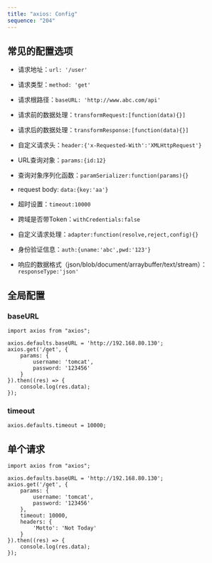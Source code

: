 ```yaml
---
title: "axios: Config"
sequence: "204"
---
```


## 常见的配置选项

- 请求地址：`url: '/user'`
- 请求类型：`method: 'get'`
- 请求根路径：`baseURL: 'http://www.abc.com/api'`
- 请求前的数据处理：`transformRequest:[function(data){}]`
- 请求后的数据处理：`transformResponse:[function(data){}]`
- 自定义请求头：`header:{'x-Requested-With':'XMLHttpRequest'}`
- URL查询对象：`params:{id:12}`


- 查询对象序列化函数：`paramSerializer:function(params){}`
- request body: `data:{key:'aa'}`
- 超时设置：`timeout:10000`
- 跨域是否带Token：`withCredentials:false`
- 自定义请求处理：`adapter:function(resolve,reject,config){}`
- 身份验证信息：`auth:{uname:'abc',pwd:'123'}`
- 响应的数据格式（json/blob/document/arraybuffer/text/stream）：`responseType:'json'`

## 全局配置

### baseURL

```text
import axios from "axios";

axios.defaults.baseURL = 'http://192.168.80.130';
axios.get('/get', {
    params: {
        username: 'tomcat',
        password: '123456'
    }
}).then((res) => {
    console.log(res.data);
});
```

### timeout

```text
axios.defaults.timeout = 10000;
```

## 单个请求

```text
import axios from "axios";

axios.defaults.baseURL = 'http://192.168.80.130';
axios.get('/get', {
    params: {
        username: 'tomcat',
        password: '123456'
    },
    timeout: 10000,
    headers: {
        'Motto': 'Not Today'
    }
}).then((res) => {
    console.log(res.data);
});
```




